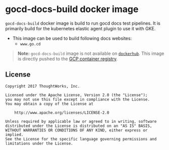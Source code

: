 # gocd-docs-build docker image
`gocd-docs-build` docker image is build to run gocd docs test pipelines. It is primarily build for the kubernetes elastic agent plugin to use it with GKE.

* This image can be used to build following docs websites:
    - `www.go.cd`

> **Note:** `gocd-docs-build` image is not available on [`dockerhub`](hub.docker.com). This image is directly pushed to the [GCP container registry](https://cloud.google.com/container-registry/).


## License

```plain
Copyright 2017 ThoughtWorks, Inc.

Licensed under the Apache License, Version 2.0 (the "License");
you may not use this file except in compliance with the License.
You may obtain a copy of the License at

    http://www.apache.org/licenses/LICENSE-2.0

Unless required by applicable law or agreed to in writing, software
distributed under the License is distributed on an "AS IS" BASIS,
WITHOUT WARRANTIES OR CONDITIONS OF ANY KIND, either express or implied.
See the License for the specific language governing permissions and
limitations under the License.
```

